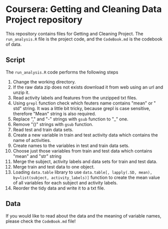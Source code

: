 Coursera: Getting and Cleaning Data Project repository
============================

This repository contains files for Getting and Cleaning Project.
The `run_analysis.R` file is the project code, and the `CodeBook.md` is the codebook of data.

## Script
The `run_analysis.R` code performs the following steps
  1. Change the working directory.
  2. If the raw data zip does not exists download it from web using an url and unzip it.
  3. Read activity labels and features from the unzipped txt files.
  4. Using `grepl` function check which feuters name contains "mean" or " std" string. It was a little bit tricky, because grepl is case sensitive, therefore "Mean" string is also required.
  5. Replace "," and "-" strings with `gsub` function to "_" one.
  6. Remove "()" strings with `gsub` function.
  7. Read test and train data sets.
  8. Create a new variable in train and test activity data which contains the name of activities.
  9. Create names to the variables in test and train data sets.
  9. Choose just those variables from train and test data which contains "mean" and "str" string
  10. Merge the subject, activity labels and data sets for train and test data.
  10. Merge train and test data to one object.
  11. Loading `data.table` library to use `data.table[, lapply(.SD, mean), by=list(subject, activity_labels)]` function to create the mean value of all variables for each subject and activity labels.
  12. Reorder the tidy data and write it to a txt file.

## Data
If you would like to read about the data and the meaning of variable names, please check the `CodeBook.md` file!

